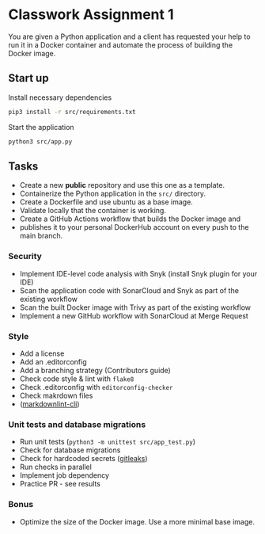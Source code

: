 # Classwork Assignment 1

You are given a Python application and a client has requested
your help to run it in a Docker container and automate the
process of building the Docker image.

## Start up

Install necessary dependencies

``` bash
pip3 install -r src/requirements.txt
```

Start the application

``` bash
python3 src/app.py
```

## Tasks

- Create a new **public** repository and use this one as a template.
- Containerize the Python application in the `src/` directory.
- Create a Dockerfile and use ubuntu as a base image.
- Validate locally that the container is working.
- Create a GitHub Actions workflow that builds the Docker image and
- publishes it to your personal DockerHub account on every push to the main branch.

### Security

- Implement IDE-level code analysis with Snyk (install Snyk plugin for your IDE)
- Scan the application code with SonarCloud and Snyk as part of the existing workflow
- Scan the built Docker image with Trivy as part of the existing workflow
- Implement a new GitHub workflow with SonarCloud at Merge Request

### Style

- Add a license
- Add an .editorconfig
- Add a branching strategy (Contributors guide)
- Check code style & lint with `flake8`
- Check .editorconfig with `editorconfig-checker`
- Check makrdown files
- ([markdownlint-cli](https://www.npmjs.com/package/cli-markdown))

### Unit tests and database migrations

- Run unit tests (`python3 -m unittest src/app_test.py`)
- Check for database migrations
- Check for hardcoded secrets ([gitleaks](https://github.com/gitleaks/gitleaks))
- Run checks in parallel
- Implement job dependency
- Practice PR - see results

### Bonus

- Optimize the size of the Docker image. Use a more minimal base image.
